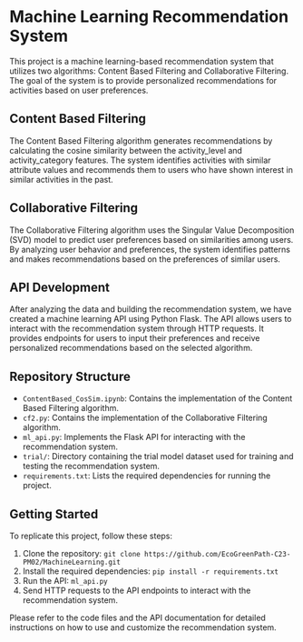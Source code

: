 # Machine Learning Recommendation System

This project is a machine learning-based recommendation system that utilizes two algorithms: Content Based Filtering and Collaborative Filtering. The goal of the system is to provide personalized recommendations for activities based on user preferences.

## Content Based Filtering

The Content Based Filtering algorithm generates recommendations by calculating the cosine similarity between the activity_level and activity_category features. The system identifies activities with similar attribute values and recommends them to users who have shown interest in similar activities in the past.

## Collaborative Filtering

The Collaborative Filtering algorithm uses the Singular Value Decomposition (SVD) model to predict user preferences based on similarities among users. By analyzing user behavior and preferences, the system identifies patterns and makes recommendations based on the preferences of similar users.

## API Development

After analyzing the data and building the recommendation system, we have created a machine learning API using Python Flask. The API allows users to interact with the recommendation system through HTTP requests. It provides endpoints for users to input their preferences and receive personalized recommendations based on the selected algorithm.

## Repository Structure

- `ContentBased_CosSim.ipynb`: Contains the implementation of the Content Based Filtering algorithm.
- `cf2.py`: Contains the implementation of the Collaborative Filtering algorithm.
- `ml_api.py`: Implements the Flask API for interacting with the recommendation system.
- `trial/`: Directory containing the trial model dataset used for training and testing the recommendation system.
- `requirements.txt`: Lists the required dependencies for running the project.

## Getting Started

To replicate this project, follow these steps:

1. Clone the repository: `git clone https://github.com/EcoGreenPath-C23-PM02/MachineLearning.git`
2. Install the required dependencies: `pip install -r requirements.txt`
3. Run the API: `ml_api.py`
4. Send HTTP requests to the API endpoints to interact with the recommendation system.

Please refer to the code files and the API documentation for detailed instructions on how to use and customize the recommendation system.

